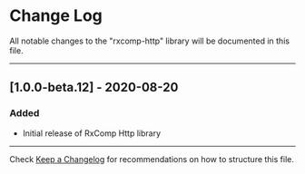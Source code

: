 # Change Log
All notable changes to the "rxcomp-http" library will be documented in this file.

---

## [1.0.0-beta.12] - 2020-08-20
### Added
- Initial release of RxComp Http library

---

Check [Keep a Changelog](http://keepachangelog.com/) for recommendations on how to structure this file.
